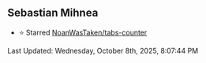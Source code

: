 <h2>Sebastian Mihnea</h2>

<!--RECENT_ACTIVITY:start-->
- ⭐ Starred [NoanWasTaken/tabs-counter](https://github.com/NoanWasTaken/tabs-counter)<br>
<!--RECENT_ACTIVITY:end-->
<!--RECENT_ACTIVITY:last_update-->
Last Updated: Wednesday, October 8th, 2025, 8:07:44 PM
<!--RECENT_ACTIVITY:last_update_end-->

<!---LOL-STATS-START-HERE--->
<!---LOL-STATS-END-HERE--->
